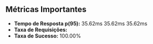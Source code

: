 ## Métricas Importantes

* **Tempo de Resposta p(95):** 35.62ms
35.62ms
35.62ms
* **Taxa de Requisições:** 
* **Taxa de Sucesso:** 100.00%
